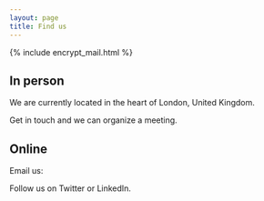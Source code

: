 ```yaml
---
layout: page
title: Find us
---
```


{% include encrypt_mail.html %}

<div>
  <h2 class="profileName">In person</h2>
  <div class="message">
   <p>We are currently located in the heart of London, United Kingdom.</p>
   <p>Get in touch and we can organize a meeting.</p>
  </div>
</div>

<div>
	<h2 class="profileName">Online</h2>
	<div class="message">
	 <p>Email us: <a href="javascript:linkTo_UnCryptMailto('nbjmup;psbdmfAubmbohtpgu/psh');" class="hvr-buzz-out iconEmail" target="_blank"></a></p>
	 <p>Follow us on Twitter or LinkedIn.</p>
	</div>
</div>


